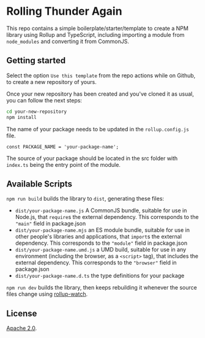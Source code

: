 # Rolling Thunder Again

This repo contains a simple boilerplate/starter/template to create a NPM library using Rollup and TypeScript, including importing a module from `node_modules` and converting it from CommonJS.

## Getting started

Select the option ```Use this template``` from the repo actions while on Github, to create a new repository of yours.

Once your new repository has been created and you've cloned it as usual, you can follow the next steps:

```bash
cd your-new-repository
npm install
```

The name of your package needs to be updated in the `rollup.config.js` file.

```
const PACKAGE_NAME = 'your-package-name';
```

The source of your package should be located in the src folder with `index.ts` being the entry point of the module.

## Available Scripts

`npm run build` builds the library to `dist`, generating these files:

- `dist/your-package-name.js`
  A CommonJS bundle, suitable for use in Node.js, that `require`s the external dependency. This corresponds to the `"main"` field in package.json
- `dist/your-package-name.mjs`
  an ES module bundle, suitable for use in other people's libraries and applications, that `import`s the external dependency. This corresponds to the `"module"` field in package.json
- `dist/your-package-name.umd.js`
  a UMD build, suitable for use in any environment (including the browser, as a `<script>` tag), that includes the external dependency. This corresponds to the `"browser"` field in package.json
- `dist/your-package-name.d.ts`
  the type definitions for your package

`npm run dev` builds the library, then keeps rebuilding it whenever the source files change using [rollup-watch](https://github.com/rollup/rollup-watch).

## License

[Apache 2.0](LICENSE).
